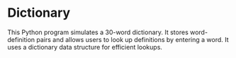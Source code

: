 # Dictionary
This Python program simulates a 30-word dictionary. It stores word-definition pairs and allows users to look up definitions by entering a word.  It uses a dictionary data structure for efficient lookups.
